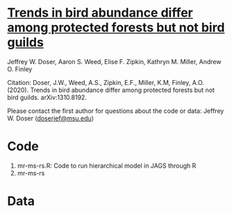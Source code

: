 # [Trends in bird abundance differ among protected forests but not bird guilds](https://arxiv.org/abs/2008.12184)

Jeffrey W. Doser, Aaron S. Weed, Elise F. Zipkin, Kathryn M. Miller, Andrew O. Finley

Citation: Doser, J.W., Weed, A.S., Zipkin, E.F., Miller, K.M, Finley, A.O. (2020). Trends in bird abundance differ among protected forests but not bird guilds.  	arXiv:1310.8192.

Please contact the first author for questions about the code or data: Jeffrey W. Doser (doserjef@msu.edu)

# Code

1. mr-ms-rs.R: Code to run hierarchical model in JAGS through R
2. mr-ms-rs

# Data
